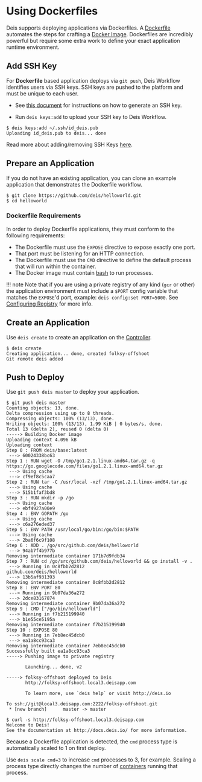 # Using Dockerfiles

Deis supports deploying applications via Dockerfiles.  A [Dockerfile][] automates the steps for crafting a [Docker Image][].
Dockerfiles are incredibly powerful but require some extra work to define your exact application runtime environment.

## Add SSH Key

For **Dockerfile** based application deploys via `git push`, Deis Workflow identifies users via SSH keys. SSH keys are pushed to the platform and must be unique to each user.

- See [this document](../users/ssh-keys.md#generate-an-ssh-key) for instructions on how to generate an SSH key.

- Run `deis keys:add` to upload your SSH key to Deis Workflow.

```
$ deis keys:add ~/.ssh/id_deis.pub
Uploading id_deis.pub to deis... done
```

Read more about adding/removing SSH Keys [here](../users/ssh-keys.md#adding-and-removing-ssh-keys).


## Prepare an Application

If you do not have an existing application, you can clone an example application that demonstrates the Dockerfile workflow.

    $ git clone https://github.com/deis/helloworld.git
    $ cd helloworld


### Dockerfile Requirements

In order to deploy Dockerfile applications, they must conform to the following requirements:

* The Dockerfile must use the `EXPOSE` directive to expose exactly one port.
* That port must be listening for an HTTP connection.
* The Dockerfile must use the `CMD` directive to define the default process that will run within the container.
* The Docker image must contain [bash](https://www.gnu.org/software/bash/) to run processes.

!!! note
    Note that if you are using a private registry of any kind (`gcr` or other) the application environment must include a `$PORT` config variable that matches the `EXPOSE`'d port, example: `deis config:set PORT=5000`. See [Configuring Registry](../installing-workflow/configuring-registry/#configuring-off-cluster-private-registry) for more info.


## Create an Application

Use `deis create` to create an application on the [Controller][].

    $ deis create
    Creating application... done, created folksy-offshoot
    Git remote deis added


## Push to Deploy

Use `git push deis master` to deploy your application.

    $ git push deis master
    Counting objects: 13, done.
    Delta compression using up to 8 threads.
    Compressing objects: 100% (13/13), done.
    Writing objects: 100% (13/13), 1.99 KiB | 0 bytes/s, done.
    Total 13 (delta 2), reused 0 (delta 0)
    -----> Building Docker image
    Uploading context 4.096 kB
    Uploading context
    Step 0 : FROM deis/base:latest
     ---> 60024338bc63
    Step 1 : RUN wget -O /tmp/go1.2.1.linux-amd64.tar.gz -q https://go.googlecode.com/files/go1.2.1.linux-amd64.tar.gz
     ---> Using cache
     ---> cf9ef8c5caa7
    Step 2 : RUN tar -C /usr/local -xzf /tmp/go1.2.1.linux-amd64.tar.gz
     ---> Using cache
     ---> 515b1faf3bd8
    Step 3 : RUN mkdir -p /go
     ---> Using cache
     ---> ebf4927a00e9
    Step 4 : ENV GOPATH /go
     ---> Using cache
     ---> c6a276eded37
    Step 5 : ENV PATH /usr/local/go/bin:/go/bin:$PATH
     ---> Using cache
     ---> 2ba6f6c9f108
    Step 6 : ADD . /go/src/github.com/deis/helloworld
     ---> 94ab7f4b977b
    Removing intermediate container 171b7d9fdb34
    Step 7 : RUN cd /go/src/github.com/deis/helloworld && go install -v .
     ---> Running in 0c8fbb2d2812
    github.com/deis/helloworld
     ---> 13b5af931393
    Removing intermediate container 0c8fbb2d2812
    Step 8 : ENV PORT 80
     ---> Running in 9b07da36a272
     ---> 2dce83167874
    Removing intermediate container 9b07da36a272
    Step 9 : CMD ["/go/bin/helloworld"]
     ---> Running in f7b215199940
     ---> b1e55ce5195a
    Removing intermediate container f7b215199940
    Step 10 : EXPOSE 80
     ---> Running in 7eb8ec45dcb0
     ---> ea1a8cc93ca3
    Removing intermediate container 7eb8ec45dcb0
    Successfully built ea1a8cc93ca3
    -----> Pushing image to private registry

           Launching... done, v2

    -----> folksy-offshoot deployed to Deis
           http://folksy-offshoot.local3.deisapp.com

           To learn more, use `deis help` or visit http://deis.io

    To ssh://git@local3.deisapp.com:2222/folksy-offshoot.git
     * [new branch]      master -> master

    $ curl -s http://folksy-offshoot.local3.deisapp.com
    Welcome to Deis!
    See the documentation at http://docs.deis.io/ for more information.

Because a Dockerfile application is detected, the `cmd` process type is automatically scaled to 1 on first deploy.

Use `deis scale cmd=3` to increase `cmd` processes to 3, for example. Scaling a
process type directly changes the number of [containers][container]
running that process.

[container]: ../reference-guide/terms.md#container
[controller]: ../understanding-workflow/components.md#controller
[Dockerfile]: https://docs.docker.com/reference/builder/
[Docker Image]: https://docs.docker.com/introduction/understanding-docker/
[CMD instruction]:  https://docs.docker.com/reference/builder/#cmd
[Procfile]: https://devcenter.heroku.com/articles/procfile
